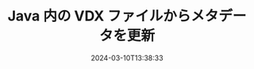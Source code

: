 ---
############################# Static ############################
layout: "auto-gen-metadata"
date: 2024-03-10T13:38:33
draft: false
otherformats: zip xltx xltm xlt xlsx xlsm xlsb xls wmf webp wav vsx vss vsdx vsd vcr vcf ttf ttc torrent tiff tif psd pptx pptm ppt ppsx ppsm pps potx potm pot png pdf otf otc odt ods msg mpt mpp mp3 mov jpg jpf jpeg jp2 heif heic gif flv epub eml emf dxf dwg dotx dotm dot docx docm doc djvu dicom dcm bmp avi asf mkv one otc djvu

############################# Head ############################
head_title: "Java アプリケーションの VDX ファイルへのメタデータの編集"
head_description: "Java メタデータ処理APIを使用してメタデータ情報を VDX ファイルに編集します。メタデータ規格 XMP、EXIF、IPTC、ID3 などと連携してください。"

############################# Header ############################
title: "Java 内の VDX ファイルからメタデータを更新"
description: "Java アプリケーション用のメタデータエディター — Java のメタデータエディター API を使用して、すべての一般的なドキュメント、画像、マルチメディアファイル形式のメタデータフィールドを変更します。"
bg_image: "https://cms.admin.containerize.com/templates/aspose/App_Themes/V3/images/bg/header1.png"
bg_overlay: false
button:
    enable: true
    icon: "fas fa-arrow-down"
    label: "無料試用版をダウンロード"
    link: "https://downloads.groupdocs.com/metadata/java"

############################# SubMenu ############################
submenu:
    enable: true

    left:
        img_alt: "GroupDocs.Metadata for Java"
        image: "https://cms.admin.containerize.com/templates/groupdocs/images/product-logos/90x90-noborder/groupdocs-metadata-java.png"
        product: "GroupDocs.Metadata"
        platform: "Java"

    middle:
        button:

            # button loop
            - link: "https://apireference.groupdocs.com/metadata/java"
              text: "{submenu.content_middle.button_text_1}"

            # button loop
            - link: "https://github.com/groupdocs-metadata"
              text: "{submenu.content_middle.button_text_2}"

            # button loop
            - link: "https://products.groupdocs.app/metadata/family"
              text: "{submenu.content_middle.button_text_3}"

            # button loop
            - link: "https://purchase.groupdocs.com/pricing/metadata/java"
              text: "{submenu.content_middle.button_text_4}"

    right:
        link_download: "https://downloads.groupdocs.com/metadata"
        link_learn: "https://docs.groupdocs.com/metadata/java"
        link_buy: "https://purchase.groupdocs.com"

############################# About ############################
about:
    enable: true
    title: "GroupDocs.Metadata for Java API について"
    content: |
        [GroupDocs.Metadata for Java](/ja/metadata/java/) は、外部ソフトウェアを使用せずに、画像やドキュメント形式からメタデータ情報を簡単に読み取り、追加、変更、削除、検索、比較、置換、エクスポートできる高度なメタデータフィールド操作ソリューションです。Word ドキュメント、Excel スプレッドシート、PowerPoint プレゼンテーション、Outlook 電子メール、OneNote、Visio、Project、PDF、AutoCAD、Zip、Audio、Video ファイル形式のメタデータの詳細を編集できます。また、他の多くのメタデータ処理機能との連携もサポートされています。

############################# Steps ############################
steps:
    enable: true
    title_left: "Java のメタデータを VDX に更新する手順"
    content_left: |
        [GroupDocs.Metadata for Java](/ja/metadata/java/) を使用すると、Java 開発者は、いくつかの簡単な手順を実行することで、アプリケーション内からメタデータの詳細を VDX ファイルに簡単に編集できます。
        
        * 更新する VDX ファイルをロードしてください
        * 必要なメタデータプロパティをフィルタリングするために使用する述語を指定します。
        * 述語と新しい値を updateProperties メソッドに渡します。
        * 変更を保存します。

    title_right: "システム要件"
    content_right: |
        GroupDocs.Metadata for Java 個のAPIは、すべての主要なプラットフォームとオペレーティングシステムでサポートされています。以下のコードを実行する前に、以下の前提条件がシステムにインストールされていることを確認してください。

        * オペレーティングシステム:マイクロソフト Windows、Linux、Mac OS
        * 開発環境:NetBeans, IntelliJ IDEA, Eclipse
        * Java ランタイム環境: J2SE 6.0 and above
        * [Maven](https://repository.groupdocs.com/webapp/#/artifacts/browse/tree/General/repo/com/groupdocs/groupdocs-metadata) から GroupDocs.Metadata for Java の最新バージョンを入手してください
         
    code: |
        ```java    
        public class UpdatingMetadata
        {
          public static void run() 
          {
            Date threeDaysAgo = new Date(System.currentTimeMillis() - TimeUnit.DAYS.toMillis(3));
            try (Metadata metadata = new Metadata("input.vdx"))
            {
                // 既存の値が 3 日より古い場合は、ファイルの作成日時を更新してください
                int affected = metadata.updateProperties(new ContainsTagSpecification(Tags.getTime().getCreated()).and(
                        new OfTypeSpecification(MetadataPropertyType.DateTime)).and(
                        new UpdatingMetadata().new DateBeforeSpecification(threeDaysAgo)), new PropertyValue(new Date()));

                System.out.println(String.format("Affected properties: %s", affected));

                metadata.save("output.vdx");
            }
          }

          // 独自の仕様を定義してメタデータのプロパティをフィルタリングする
          public class DateBeforeSpecification extends Specification
          {
            public DateBeforeSpecification(Date date)
            {
              setValue(date);
            }

            public final Date getValue()
            {
              return auto_Value;
            }

            private void setValue(Date value)
            {
              auto_Value = value;
            }

            private Date auto_Value;

            public boolean isSatisfiedBy(MetadataProperty candidate)
            {
              Date date = candidate.getValue().toClass(Date.class);
              if (date != null)
              {
                return date.before(getValue());
              }
              return false;
            }
          }
        }
        ```

############################# Demos ############################
demos:
    enable: true
    title: "メタデータ編集のライブデモ"
    content: |
       [GroupDocs.Metadata ライブデモ](https://products.groupdocs.app/metadata/family) ウェブサイトにアクセスして、メタデータ情報を VDX ファイルに今すぐ更新してください。
       ライブデモには次の利点があります。
        
############################# About Formats ############################
about_formats:
    enable: true

############################# More Formats ############################
more_formats:
    enable: true
    title: "他のファイル形式のメタデータの変更"
    content: |
        Java 用のマルチフォーマット文書および画像メタデータ編集 API。以下に示すように、一般的なファイル形式のメタデータを取得します。

############################# Back to top ###############################
back_to_top:
    enable: true
---